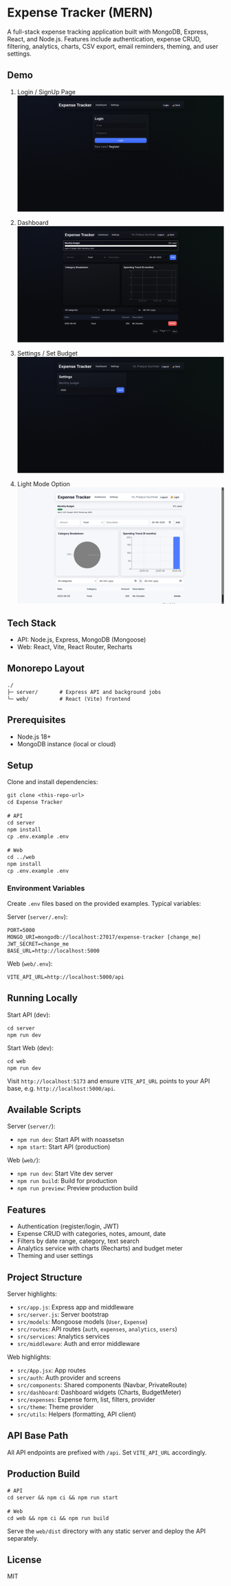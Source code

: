 # Expense Tracker (MERN)

A full-stack expense tracking application built with MongoDB, Express, React, and Node.js. Features include authentication, expense CRUD, filtering, analytics, charts, CSV export, email reminders, theming, and user settings.

## Demo
1. Login / SignUp Page
![Demo Image](assets/login.png)

3. Dashboard
![Demo Image](assets/dashboard-b.png)

5. Settings / Set Budget
![Demo Image](assets/Budget.png)

7. Light Mode Option
![Demo Image](assets/dasboard-w.png)

## Tech Stack
- API: Node.js, Express, MongoDB (Mongoose)
- Web: React, Vite, React Router, Recharts

## Monorepo Layout
```
./
├─ server/       # Express API and background jobs
└─ web/          # React (Vite) frontend
```

## Prerequisites
- Node.js 18+
- MongoDB instance (local or cloud)

## Setup
Clone and install dependencies:
```
git clone <this-repo-url>
cd Expense Tracker

# API
cd server
npm install
cp .env.example .env

# Web
cd ../web
npm install
cp .env.example .env
```

### Environment Variables

Create `.env` files based on the provided examples. Typical variables:

Server (`server/.env`):
```
PORT=5000
MONGO_URI=mongodb://localhost:27017/expense-tracker [change_me]
JWT_SECRET=change_me
BASE_URL=http://localhost:5000
```

Web (`web/.env`):
```
VITE_API_URL=http://localhost:5000/api
```

## Running Locally

Start API (dev):
```
cd server
npm run dev
```

Start Web (dev):
```
cd web
npm run dev
```

Visit `http://localhost:5173` and ensure `VITE_API_URL` points to your API base, e.g. `http://localhost:5000/api`.

## Available Scripts

Server (`server/`):
- `npm run dev`: Start API with noassetsn
- `npm start`: Start API (production)

Web (`web/`):
- `npm run dev`: Start Vite dev server
- `npm run build`: Build for production
- `npm run preview`: Preview production build

## Features
- Authentication (register/login, JWT)
- Expense CRUD with categories, notes, amount, date
- Filters by date range, category, text search
- Analytics service with charts (Recharts) and budget meter
- Theming and user settings

## Project Structure

Server highlights:
- `src/app.js`: Express app and middleware
- `src/server.js`: Server bootstrap
- `src/models`: Mongoose models (`User`, `Expense`)
- `src/routes`: API routes (`auth`, `expenses`, `analytics`, `users`)
- `src/services`: Analytics services
- `src/middleware`: Auth and error middleware

Web highlights:
- `src/App.jsx`: App routes
- `src/auth`: Auth provider and screens
- `src/components`: Shared components (Navbar, PrivateRoute)
- `src/dashboard`: Dashboard widgets (Charts, BudgetMeter)
- `src/expenses`: Expense form, list, filters, provider
- `src/theme`: Theme provider
- `src/utils`: Helpers (formatting, API client)

## API Base Path
All API endpoints are prefixed with `/api`. Set `VITE_API_URL` accordingly.

## Production Build
```
# API
cd server && npm ci && npm run start

# Web
cd web && npm ci && npm run build
```
Serve the `web/dist` directory with any static server and deploy the API separately.

## License
MIT
